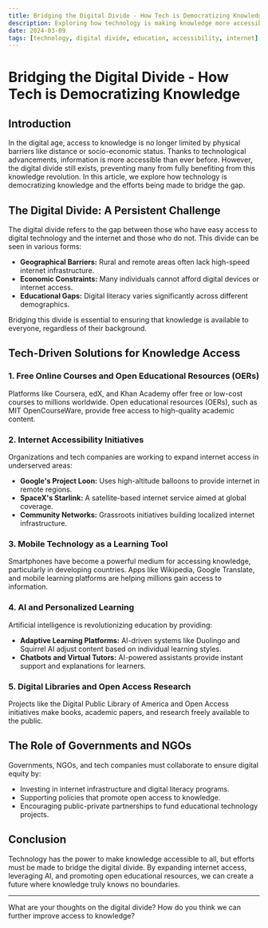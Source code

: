 ```yaml
---
title: Bridging the Digital Divide - How Tech is Democratizing Knowledge
description: Exploring how technology is making knowledge more accessible and the efforts to close the digital divide.
date: 2024-03-09
tags: [technology, digital divide, education, accessibility, internet]
---
```


# Bridging the Digital Divide - How Tech is Democratizing Knowledge

## Introduction

In the digital age, access to knowledge is no longer limited by physical barriers like distance or socio-economic status. Thanks to technological advancements, information is more accessible than ever before. However, the digital divide still exists, preventing many from fully benefiting from this knowledge revolution. In this article, we explore how technology is democratizing knowledge and the efforts being made to bridge the gap.

## The Digital Divide: A Persistent Challenge

The digital divide refers to the gap between those who have easy access to digital technology and the internet and those who do not. This divide can be seen in various forms:

- **Geographical Barriers:** Rural and remote areas often lack high-speed internet infrastructure.
- **Economic Constraints:** Many individuals cannot afford digital devices or internet access.
- **Educational Gaps:** Digital literacy varies significantly across different demographics.

Bridging this divide is essential to ensuring that knowledge is available to everyone, regardless of their background.

## Tech-Driven Solutions for Knowledge Access

### 1. **Free Online Courses and Open Educational Resources (OERs)**
Platforms like Coursera, edX, and Khan Academy offer free or low-cost courses to millions worldwide. Open educational resources (OERs), such as MIT OpenCourseWare, provide free access to high-quality academic content.

### 2. **Internet Accessibility Initiatives**
Organizations and tech companies are working to expand internet access in underserved areas:
- **Google's Project Loon:** Uses high-altitude balloons to provide internet in remote regions.
- **SpaceX's Starlink:** A satellite-based internet service aimed at global coverage.
- **Community Networks:** Grassroots initiatives building localized internet infrastructure.

### 3. **Mobile Technology as a Learning Tool**
Smartphones have become a powerful medium for accessing knowledge, particularly in developing countries. Apps like Wikipedia, Google Translate, and mobile learning platforms are helping millions gain access to information.

### 4. **AI and Personalized Learning**
Artificial intelligence is revolutionizing education by providing:
- **Adaptive Learning Platforms:** AI-driven systems like Duolingo and Squirrel AI adjust content based on individual learning styles.
- **Chatbots and Virtual Tutors:** AI-powered assistants provide instant support and explanations for learners.

### 5. **Digital Libraries and Open Access Research**
Projects like the Digital Public Library of America and Open Access initiatives make books, academic papers, and research freely available to the public.

## The Role of Governments and NGOs

Governments, NGOs, and tech companies must collaborate to ensure digital equity by:
- Investing in internet infrastructure and digital literacy programs.
- Supporting policies that promote open access to knowledge.
- Encouraging public-private partnerships to fund educational technology projects.

## Conclusion

Technology has the power to make knowledge accessible to all, but efforts must be made to bridge the digital divide. By expanding internet access, leveraging AI, and promoting open educational resources, we can create a future where knowledge truly knows no boundaries.

---

What are your thoughts on the digital divide? How do you think we can further improve access to knowledge? 

